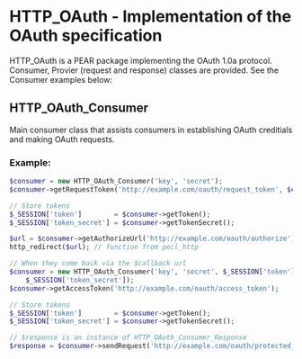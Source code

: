 # HTTP_OAuth - Implementation of the OAuth specification

HTTP_OAuth is a PEAR package implementing the OAuth 1.0a protocol.
Consumer, Provier (request and response) classes are provided.
See the Consumer examples below:


## HTTP_OAuth_Consumer

Main consumer class that assists consumers in establishing OAuth
creditials and making OAuth requests.

### Example:

```php
$consumer = new HTTP_OAuth_Consumer('key', 'secret');
$consumer->getRequestToken('http://example.com/oauth/request_token', $callback);

// Store tokens
$_SESSION['token']        = $consumer->getToken();
$_SESSION['token_secret'] = $consumer->getTokenSecret();

$url = $consumer->getAuthorizeUrl('http://example.com/oauth/authorize');
http_redirect($url); // function from pecl_http

// When they come back via the $callback url
$consumer = new HTTP_OAuth_Consumer('key', 'secret', $_SESSION['token'],
    $_SESSION['token_secret']);
$consumer->getAccessToken('http://example.com/oauth/access_token');

// Store tokens
$_SESSION['token']        = $consumer->getToken();
$_SESSION['token_secret'] = $consumer->getTokenSecret();

// $response is an instance of HTTP_OAuth_Consumer_Response
$response = $consumer->sendRequest('http://example.com/oauth/protected_resource');
```
